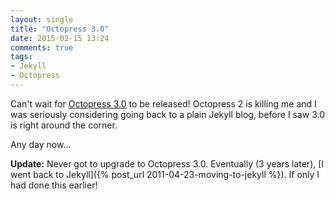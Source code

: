 ```yaml
---
layout: single
title: "Octopress 3.0"
date: 2015-02-15 13:24
comments: true
tags:
- Jekyll
- Octopress
---
```


Can't wait for
[Octopress 3.0](http://octopress.org/2015/01/15/octopress-3.0-is-coming/)
to be released! Octopress 2 is killing me and I was seriously
considering going back to a plain Jekyll blog, before I saw 3.0 is right around the corner.

Any day now...

**Update:** Never got to upgrade to Octopress 3.0. Eventually (3 years later), [I went back to Jekyll]({% post_url 2011-04-23-moving-to-jekyll %}). If only I had done this earlier!

